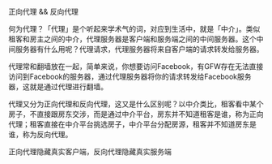 # 
正向代理  &&  反向代理

何为代理？「代理」是个听起来学术气的词，对应到生活中，就是「中介」。类似租客和房主之间的中介，代理服务器是客户端和服务端之间的中间服务器。这个中间服务器有什么用呢？代理请求，代理服务器将来自客户端的请求转发给服务器。

代理常和翻墙放在一起，简单来说，你想要访问Facebook，有GFW存在无法直接访问到Facebook的服务器，通过代理服务器将你的请求转发给Facebook服务器，这就是通过代理进行翻墙。

代理又分为正向代理和反向代理，这又是什么区别呢？以中介类比，租客看中某个房子，不直接跟房东交涉，而是通过中介平台，房东并不知道租客是谁，称为正向代理；租客直接在中介平台挑选房子，中介平台分配房源，租客并不知道房东是谁，称为反向代理。

正向代理隐藏真实客户端，反向代理隐藏真实服务端